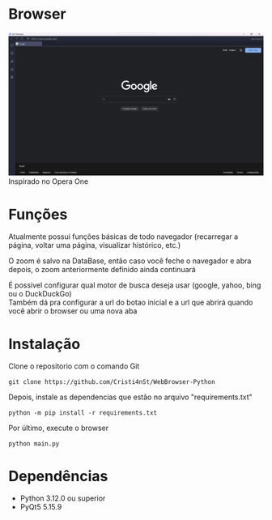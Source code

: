 # Browser
![browse-screenshot](https://github.com/Cristi4nSt/WebBrowser-Python/blob/main/assets/browser/browserImage.png?raw=true)
Inspirado no Opera One

# Funções
Atualmente possui funções básicas de todo navegador (recarregar a página, voltar uma página, visualizar histórico, etc.)

O zoom é salvo na DataBase, então caso você feche o navegador e abra depois, o zoom anteriormente definido ainda continuará

É possivel configurar qual motor de busca deseja usar (google, yahoo, bing ou o DuckDuckGo)
<br>
Também dá pra configurar a url do botao inicial e a url que abrirá quando você abrir o browser ou uma nova aba

# Instalação
Clone o repositorio com o comando Git
```
git clone https://github.com/Cristi4nSt/WebBrowser-Python
```

Depois, instale as dependencias que estão no arquivo "requirements.txt"
```
python -m pip install -r requirements.txt
```

Por último, execute o browser
```
python main.py
```

# Dependências
- Python 3.12.0 ou superior
- PyQt5 5.15.9
